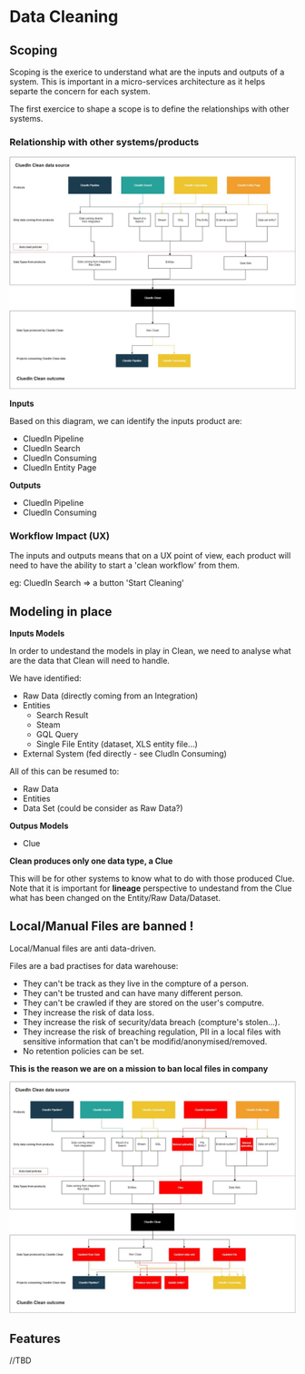 # Data Cleaning

## Scoping

Scoping is the exerice to understand what are the inputs and outputs of a system. This is important in a micro-services architecture as it helps separte the concern for each system.

The first exercice to shape a scope is to define the relationships with other systems.

### Relationship with other systems/products

![Cleaning Diagram](./assets/CleanDiagram.jpg)

**Inputs**

Based on this diagram, we can identify the inputs product are:

- CluedIn Pipeline
- CluedIn Search
- CluedIn Consuming
- CluedIn Entity Page

**Outputs**

- CluedIn Pipeline
- CluedIn Consuming

### Workflow Impact (UX)

The inputs and outputs means that on a UX point of view, each product will need to have the ability to start a 'clean workflow' from them.

eg: CluedIn Search => a button 'Start Cleaning'

## Modeling in place

**Inputs Models**

In order to undestand the models in play in Clean, we need to analyse what are the data that Clean will need to handle.

We have identified:

- Raw Data (directly coming from an Integration)
- Entities
  - Search Result
  - Steam
  - GQL Query
  - Single File Entity (dataset, XLS entity file...)
- External System (fed directly - see CludIn Consuming)

All of this can be resumed to:

- Raw Data
- Entities
- Data Set (could be consider as Raw Data?)


**Outpus Models**

- Clue

**Clean produces only one data type, a Clue** 

This will be for other systems to know what to do with those produced Clue. Note that it is important for **lineage** perspective to undestand from the Clue what has been changed on the Entity/Raw Data/Dataset.

## Local/Manual Files are banned !

Local/Manual files are anti data-driven.

Files are a bad practises for data warehouse:

- They can't be track as they live in the compture of a person.
- They can't be trusted and can have many different person.
- They can't be crawled if they are stored on the user's computre.
- They increase the risk of data loss.
- They increase the risk of security/data breach (compture's stolen...).
- They increase the risk of breaching regulation, PII in a local files with sensitive information that can't be modifid/anonymised/removed.
- No retention policies can be set.

**This is the reason we are on a mission to ban local files in company**

![Cleaning Banned Diagram](./assets/CleanDiagramRed.jpg)

## Features

//TBD